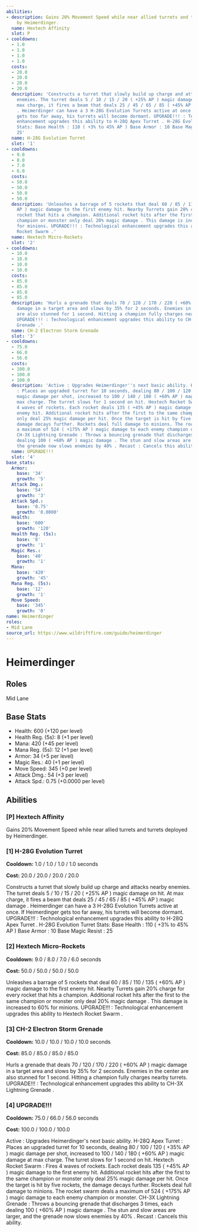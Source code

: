 ```yaml
---
abilities:
- description: Gains 20% Movement Speed while near allied turrets and turrets deployed
    by Heimerdinger.
  name: Hextech Affinity
  slot: P
- cooldowns:
  - 1.0
  - 1.0
  - 1.0
  - 1.0
  costs:
  - 20.0
  - 20.0
  - 20.0
  - 20.0
  description: 'Constructs a turret that slowly build up charge and attacks nearby
    enemies. The turret deals 5 / 10 / 15 / 20 ( +25% AP ) magic damage on hit. At
    max charge, it fires a beam that deals 25 / 45 / 65 / 85 ( +45% AP ) magic damage
    . Heimerdinger can have a 3 H-28G Evolution Turrets active at once. If Heimerdinger
    gets too far away, his turrets will become dormant. UPGRADE!!! : Technological
    enhancement upgrades this ability to H-28Q Apex Turret . H-28G Evolution Turret
    Stats: Base Health : 110 ( +3% to 45% AP ) Base Armor : 10 Base Magic Resist :
    25'
  name: H-28G Evolution Turret
  slot: '1'
- cooldowns:
  - 9.0
  - 8.0
  - 7.0
  - 6.0
  costs:
  - 50.0
  - 50.0
  - 50.0
  - 50.0
  description: 'Unleashes a barrage of 5 rockets that deal 60 / 85 / 110 / 135 ( +60%
    AP ) magic damage to the first enemy hit. Nearby Turrets gain 20% charge for every
    rocket that hits a champion. Additional rocket hits after the first to the same
    champion or monster only deal 20% magic damage . This damage is increased to 60%
    for minions. UPGRADE!!! : Technological enhancement upgrades this ability to Hextech
    Rocket Swarm .'
  name: Hextech Micro-Rockets
  slot: '2'
- cooldowns:
  - 10.0
  - 10.0
  - 10.0
  - 10.0
  costs:
  - 85.0
  - 85.0
  - 85.0
  - 85.0
  description: 'Hurls a grenade that deals 70 / 120 / 170 / 220 ( +60% AP ) magic
    damage in a target area and slows by 35% for 2 seconds. Enemies in the center
    are also stunned for 1 second. Hitting a champion fully charges nearby turrets.
    UPGRADE!!! : Technological enhancement upgrades this ability to CH-3X Lightning
    Grenade .'
  name: CH-2 Electron Storm Grenade
  slot: '3'
- cooldowns:
  - 75.0
  - 66.0
  - 56.0
  costs:
  - 100.0
  - 100.0
  - 100.0
  description: 'Active : Upgrades Heimerdinger''s next basic ability. H-28Q Apex Turret
    : Places an upgraded turret for 10 seconds, dealing 80 / 100 / 120 ( +35% AP )
    magic damage per shot, increased to 100 / 140 / 180 ( +60% AP ) magic damage at
    max charge. The turret slows for 1 second on hit. Hextech Rocket Swarm : Fires
    4 waves of rockets. Each rocket deals 135 ( +45% AP ) magic damage to the first
    enemy hit. Additional rocket hits after the first to the same champion or monster
    only deal 25% magic damage per hit. Once the target is hit by five rockets, the
    damage decays further. Rockets deal full damage to minions. The rocket swarm deals
    a maximum of 524 ( +175% AP ) magic damage to each enemy champion or monster.
    CH-3X Lightning Grenade : Throws a bouncing grenade that discharges 3 times, each
    dealing 100 ( +60% AP ) magic damage . The stun and slow areas are larger, and
    the grenade now slows enemies by 40% . Recast : Cancels this ability.'
  name: UPGRADE!!!
  slot: '4'
base_stats:
  Armor:
    base: '34'
    growth: '5'
  Attack Dmg.:
    base: '54'
    growth: '3'
  Attack Spd.:
    base: '0.75'
    growth: '0.0000'
  Health:
    base: '600'
    growth: '120'
  Health Reg. (5s):
    base: '8'
    growth: '1'
  Magic Res.:
    base: '40'
    growth: '1'
  Mana:
    base: '420'
    growth: '45'
  Mana Reg. (5s):
    base: '12'
    growth: '1'
  Move Speed:
    base: '345'
    growth: '0'
name: Heimerdinger
roles:
- Mid Lane
source_url: https://www.wildriftfire.com/guide/heimerdinger
---
```


# Heimerdinger

## Roles

Mid Lane

## Base Stats

- Health: 600 (+120 per level)
- Health Reg. (5s): 8 (+1 per level)
- Mana: 420 (+45 per level)
- Mana Reg. (5s): 12 (+1 per level)
- Armor: 34 (+5 per level)
- Magic Res.: 40 (+1 per level)
- Move Speed: 345 (+0 per level)
- Attack Dmg.: 54 (+3 per level)
- Attack Spd.: 0.75 (+0.0000 per level)

## Abilities

### [P] Hextech Affinity

Gains 20% Movement Speed while near allied turrets and turrets deployed by Heimerdinger.

### [1] H-28G Evolution Turret

**Cooldown:** 1.0 / 1.0 / 1.0 / 1.0 seconds

**Cost:** 20.0 / 20.0 / 20.0 / 20.0

Constructs a turret that slowly build up charge and attacks nearby enemies. The turret deals 5 / 10 / 15 / 20 ( +25% AP ) magic damage on hit. At max charge, it fires a beam that deals 25 / 45 / 65 / 85 ( +45% AP ) magic damage . Heimerdinger can have a 3 H-28G Evolution Turrets active at once. If Heimerdinger gets too far away, his turrets will become dormant. UPGRADE!!! : Technological enhancement upgrades this ability to H-28Q Apex Turret . H-28G Evolution Turret Stats: Base Health : 110 ( +3% to 45% AP ) Base Armor : 10 Base Magic Resist : 25

### [2] Hextech Micro-Rockets

**Cooldown:** 9.0 / 8.0 / 7.0 / 6.0 seconds

**Cost:** 50.0 / 50.0 / 50.0 / 50.0

Unleashes a barrage of 5 rockets that deal 60 / 85 / 110 / 135 ( +60% AP ) magic damage to the first enemy hit. Nearby Turrets gain 20% charge for every rocket that hits a champion. Additional rocket hits after the first to the same champion or monster only deal 20% magic damage . This damage is increased to 60% for minions. UPGRADE!!! : Technological enhancement upgrades this ability to Hextech Rocket Swarm .

### [3] CH-2 Electron Storm Grenade

**Cooldown:** 10.0 / 10.0 / 10.0 / 10.0 seconds

**Cost:** 85.0 / 85.0 / 85.0 / 85.0

Hurls a grenade that deals 70 / 120 / 170 / 220 ( +60% AP ) magic damage in a target area and slows by 35% for 2 seconds. Enemies in the center are also stunned for 1 second. Hitting a champion fully charges nearby turrets. UPGRADE!!! : Technological enhancement upgrades this ability to CH-3X Lightning Grenade .

### [4] UPGRADE!!!

**Cooldown:** 75.0 / 66.0 / 56.0 seconds

**Cost:** 100.0 / 100.0 / 100.0

Active : Upgrades Heimerdinger's next basic ability. H-28Q Apex Turret : Places an upgraded turret for 10 seconds, dealing 80 / 100 / 120 ( +35% AP ) magic damage per shot, increased to 100 / 140 / 180 ( +60% AP ) magic damage at max charge. The turret slows for 1 second on hit. Hextech Rocket Swarm : Fires 4 waves of rockets. Each rocket deals 135 ( +45% AP ) magic damage to the first enemy hit. Additional rocket hits after the first to the same champion or monster only deal 25% magic damage per hit. Once the target is hit by five rockets, the damage decays further. Rockets deal full damage to minions. The rocket swarm deals a maximum of 524 ( +175% AP ) magic damage to each enemy champion or monster. CH-3X Lightning Grenade : Throws a bouncing grenade that discharges 3 times, each dealing 100 ( +60% AP ) magic damage . The stun and slow areas are larger, and the grenade now slows enemies by 40% . Recast : Cancels this ability.

